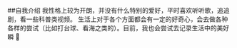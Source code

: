 ##自我介绍
我性格上较为开朗，并没有什么特别的爱好，平时喜欢听听歌，追追剧，看一些科普类视频。
生活上对于各个方面都会有一定的好奇心，会去做各种各样的尝试（比如打台球、看海之类的）。目前，我也会尝试去记录生活中的美好瞬 👋

<!--
**gomevie/gomevie** is a ✨ _special_ ✨ repository because its `README.md` (this file) appears on your GitHub profile.

Here are some ideas to get you started:

- 🔭 I’m currently working on ...
- 🌱 I’m currently learning ...
- 👯 I’m looking to collaborate on ...
- 🤔 I’m looking for help with ...
- 💬 Ask me about ...
- 📫 How to reach me: ...
- 😄 Pronouns: ...
- ⚡ Fun fact: ...
-->
